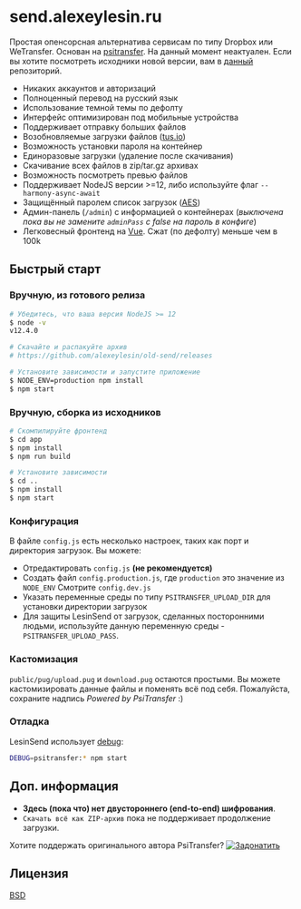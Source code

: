 # send.alexeylesin.ru

Простая опенсорсная альтернатива сервисам по типу Dropbox или WeTransfer. Основан на [psitransfer](https://github.com/psi-4ward/psitransfer). На данный момент неактуален. Если вы хотите посмотреть исходники новой версии, вам в [данный](https://github.com/alexeylesin/send) репозиторий.

* Никаких аккаунтов и авторизаций
* Полноценный перевод на русский язык
* Использование темной темы по дефолту
* Интерфейс оптимизирован под мобильные устройства
* Поддерживает отправку больших файлов
* Возобновляемые загрузки файлов ([tus.io](https://tus.io))
* Возможность установки пароля на контейнер
* Единоразовые загрузки (удаление после скачивания)
* Скачивание всех файлов в zip/tar.gz архивах
* Возможность посмотреть превью файлов
* Поддерживает NodeJS версии >=12, либо используйте флаг `--harmony-async-await`
* Защищённый паролем список загрузок ([AES](https://en.wikipedia.org/wiki/Advanced_Encryption_Standard))
* Админ-панель (`/admin`) с информацией о контейнерах (_выключена пока вы не замените `adminPass` с false на пароль в конфиге_)
* Легковесный фронтенд на [Vue](https://vuejs.org). Сжат (по дефолту) меньше чем в 100k

## Быстрый старт

### Вручную, из готового релиза

```bash
# Убедитесь, что ваша версия NodeJS >= 12
$ node -v
v12.4.0

# Скачайте и распакуйте архив
# https://github.com/alexeylesin/old-send/releases

# Установите зависимости и запустите приложение
$ NODE_ENV=production npm install
$ npm start
```

### Вручную, сборка из исходников

```bash
# Скомпилируйте фронтенд
$ cd app
$ npm install
$ npm run build

# Установите зависимости
$ cd ..
$ npm install
$ npm start
```

### Конфигурация

В файле `config.js` есть несколько настроек, таких как порт и директория загрузок.
Вы можете:
* Отредактировать `config.js` **(не рекомендуется)**
* Создать файл `config.production.js`, где `production` это значение из `NODE_ENV`
  Смотрите `config.dev.js`
* Указать переменные среды по типу `PSITRANSFER_UPLOAD_DIR` для установки директории загрузок
* Для защиты LesinSend от загрузок, сделанных посторонними людьми, используйте данную переменную среды - `PSITRANSFER_UPLOAD_PASS`.

### Кастомизация

`public/pug/upload.pug` и `download.pug` остаются простыми.
Вы можете кастомизировать данные файлы и поменять всё под себя.
Пожалуйста, сохраните надпись *Powered by PsiTransfer* :)

### Отладка

LesinSend использует [debug](https://github.com/visionmedia/debug):

```bash
DEBUG=psitransfer:* npm start
```

## Доп. информация

* **Здесь (пока что) нет двустороннего (end-to-end) шифрования**.
* `Скачать всё как ZIP-архив` пока не поддерживает продолжение загрузки.

Хотите поддержать оригинального автора PsiTransfer? [![Задонатить](https://img.shields.io/badge/Donate-PayPal-green.svg)](https://www.paypal.com/cgi-bin/webscr?cmd=_s-xclick&hosted_button_id=RTWDCH74TJN54&item_name=psitransfer)

## Лицензия

[BSD](LICENSE)
